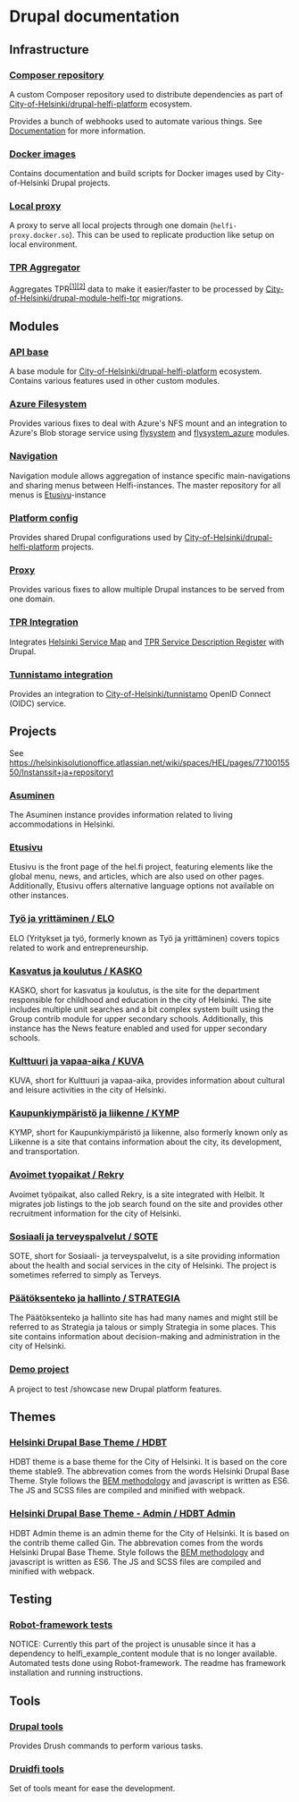 # Drupal documentation

## Infrastructure

### [Composer repository](https://github.com/City-of-Helsinki/drupal-repository)

A custom Composer repository used to distribute dependencies as part of [City-of-Helsinki/drupal-helfi-platform](https://github.com/City-of-Helsinki/drupal-helfi-platform) ecosystem.

Provides a bunch of webhooks used to automate various things. See [Documentation](https://github.com/City-of-Helsinki/drupal-repository) for more information.

### [Docker images](https://github.com/City-of-Helsinki/drupal-docker-images)

Contains documentation and build scripts for Docker images used by City-of-Helsinki Drupal projects.

### [Local proxy](https://github.com/City-of-Helsinki/drupal-helfi-local-proxy)

A proxy to serve all local projects through one domain (`helfi-proxy.docker.so`). This can be used to replicate production like setup on local environment.

### [TPR Aggregator](https://github.com/City-of-Helsinki/drupal-tpr-aggregator)

Aggregates TPR<sup>[[1]](https://www.hel.fi/palvelukarttaws/restpages/ver4_en.html)</sup><sup>[[2]](https://www.hel.fi/palvelukarttaws/restpages/palvelurekisteri_en.html)</sup> data to make it easier/faster to be processed by [City-of-Helsinki/drupal-module-helfi-tpr](https://github.com/City-of-Helsinki/drupal-module-helfi-tpr) migrations.

## Modules

### [API base](https://github.com/City-of-Helsinki/drupal-module-helfi-api-base)

A base module for [City-of-Helsinki/drupal-helfi-platform](https://github.com/City-of-Helsinki/drupal-helfi-platform) ecosystem. Contains various features used in other custom modules.

### [Azure Filesystem](https://github.com/City-of-Helsinki/drupal-module-helfi-azure-fs)

Provides various fixes to deal with Azure's NFS mount and an integration to Azure's Blob storage service using [flysystem](https://www.drupal.org/project/flysystem) and [flysystem_azure](https://www.drupal.org/project/flysystem_azure) modules.

### [Navigation](https://github.com/City-of-Helsinki/drupal-module-helfi-navigation)

Navigation module allows aggregation of instance specific main-navigations and sharing menus between Helfi-instances. The master repository for all menus is [Etusivu](https://github.com/City-of-Helsinki/drupal-helfi-etusivu)-instance

### [Platform config](https://github.com/City-of-Helsinki/drupal-helfi-platform-config)

Provides shared Drupal configurations used by [City-of-Helsinki/drupal-helfi-platform](https://github.com/City-of-Helsinki/drupal-helfi-platform) projects.

### [Proxy](https://github.com/City-of-Helsinki/drupal-module-helfi-proxy)

Provides various fixes to allow multiple Drupal instances to be served from one domain.

### [TPR Integration](https://github.com/City-of-Helsinki/drupal-module-helfi-tpr)

Integrates [Helsinki Service Map](https://www.hel.fi/palvelukarttaws/restpages/ver4_en.html) and [TPR Service Description Register](https://www.hel.fi/palvelukarttaws/restpages/palvelurekisteri_en.html) with Drupal.

### [Tunnistamo integration](https://github.com/City-of-Helsinki/drupal-module-helfi-tunnistamo)

Provides an integration to [City-of-Helsinki/tunnistamo](https://github.com/City-of-Helsinki/tunnistamo) OpenID Connect (OIDC) service.

## Projects

See https://helsinkisolutionoffice.atlassian.net/wiki/spaces/HEL/pages/7710015550/Instanssit+ja+repositoryt

### [Asuminen](https://github.com/City-of-Helsinki/drupal-helfi-asuminen)

The Asuminen instance provides information related to living accommodations in Helsinki.

### [Etusivu](https://github.com/City-of-Helsinki/drupal-helfi-etusivu)

Etusivu is the front page of the hel.fi project, featuring elements like the global menu, news, and articles, which are also used on other pages. Additionally, Etusivu offers alternative language options not available on other instances.

### [Työ ja yrittäminen / ELO](https://github.com/City-of-Helsinki/drupal-helfi-tyo-yrittaminen)

ELO (Yritykset ja työ, formerly known as Työ ja yrittäminen) covers topics related to work and entrepreneurship.

### [Kasvatus ja koulutus / KASKO](https://github.com/City-of-Helsinki/drupal-helfi-kasvatus-koulutus)

KASKO, short for kasvatus ja koulutus, is the site for the department responsible for childhood and education in the city of Helsinki. The site includes multiple unit searches and a bit complex system built using the Group contrib module for upper secondary schools. Additionally, this  instance has the News feature enabled and used for upper secondary schools.

### [Kulttuuri ja vapaa-aika / KUVA](https://github.com/City-of-Helsinki/drupal-helfi-kuva)

KUVA, short for Kulttuuri ja vapaa-aika, provides information about cultural and leisure activities in the city of Helsinki.

### [Kaupunkiympäristö ja liikenne / KYMP](https://github.com/City-of-Helsinki/drupal-helfi-kymp)

KYMP, short for Kaupunkiympäristö ja liikenne, also formerly known only as Liikenne is a site that contains information
about the city, its development, and transportation.

### [Avoimet tyopaikat / Rekry](https://github.com/City-of-Helsinki/drupal-helfi-rekry)

Avoimet työpaikat, also called Rekry, is a site integrated with Helbit. It migrates job listings to the job search found on the site and provides other recruitment information for the city of Helsinki.

### [Sosiaali ja terveyspalvelut / SOTE](https://github.com/City-of-Helsinki/drupal-helfi-sote)

SOTE, short for Sosiaali- ja terveyspalvelut, is a site providing information about the health and social services in 
the city of Helsinki. The project is sometimes referred to simply as Terveys.

### [Päätöksenteko ja hallinto / STRATEGIA](https://github.com/City-of-Helsinki/drupal-helfi-strategia)

The Päätöksenteko ja hallinto site has had many names and might still be referred to as Strategia ja talous or simply
Strategia in some places. This site contains information about decision-making and administration in the city of
Helsinki.

### [Demo project](https://github.com/City-of-Helsinki/drupal-helfi-platform-test)

A project to test /showcase new Drupal platform features.

## Themes

### [Helsinki Drupal Base Theme / HDBT](https://github.com/City-of-Helsinki/drupal-hdbt)

HDBT theme is a base theme for the City of Helsinki. It is based on the core theme stable9. The abbrevation comes from
the words Helsinki Drupal Base Theme. Style follows the [BEM methodology](http://getbem.com/) and javascript is written
as ES6. The JS and SCSS files are compiled and minified with webpack.

### [Helsinki Drupal Base Theme - Admin / HDBT Admin](https://github.com/City-of-Helsinki/drupal-hdbt-admin)

HDBT Admin theme is an admin theme for the City of Helsinki. It is based on the contrib theme called Gin. The abbrevation comes from
the words Helsinki Drupal Base Theme. Style follows the [BEM methodology](http://getbem.com/) and javascript is written
as ES6. The JS and SCSS files are compiled and minified with webpack.

## Testing

### [Robot-framework tests](https://github.com/City-of-Helsinki/helfi-test-automation-python)

NOTICE: Currently this part of the project is unusable since it has a dependency to helfi_example_content module that is no longer available.
Automated tests done using Robot-framework. The readme has framework installation and running instructions.

## Tools

### [Drupal tools](https://github.com/City-of-Helsinki/drupal-tools)

Provides Drush commands to perform various tasks.

### [Druidfi tools](https://github.com/druidfi/tools)

Set of tools meant for ease the development.
